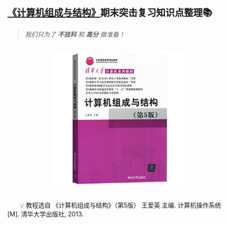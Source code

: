 ## [《计算机组成与结构》](#welcome)期末突击复习知识点整理📚

> *我们只为了 **不挂科** 和 **高分** 做准备！*

<br>
<div align="center">
    <img src="pics/bookcut.jpg" width="300">
</div>
<br>

&emsp;&emsp;💡 教程选自 《计算机组成与结构》（第5版） 王爱英 主编. 计算机操作系统[M]. 清华大学出版社, 2013. 
